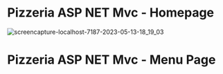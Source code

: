 # Pizzeria ASP NET Mvc - Homepage
![screencapture-localhost-7187-2023-05-13-18_19_03](https://github.com/slivcaigor/la-mia-pizzeria-crud-webapi/assets/113249037/de2efa17-313e-42ef-b9c9-93838de926dd)

# Pizzeria ASP NET Mvc - Menu Page
